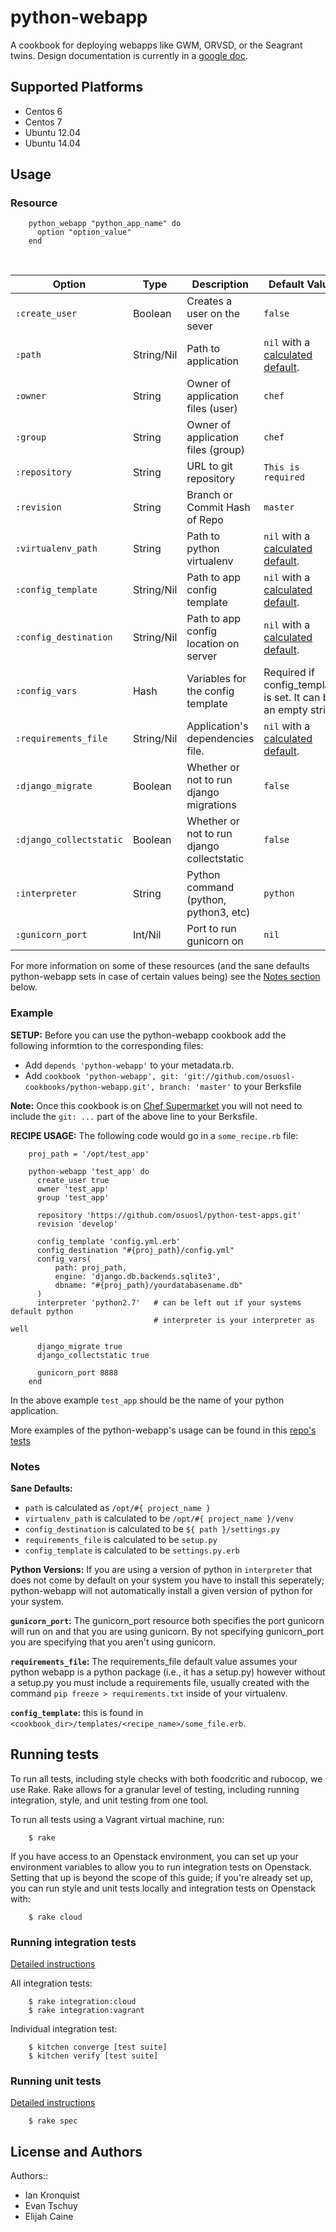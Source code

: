 # python-webapp

A cookbook for deploying webapps like GWM, ORVSD, or the Seagrant twins.
Design documentation is currently in a
[google doc](https://docs.google.com/a/osuosl.org/document/d/1CsCxTWM7fc0iXT8Lu4BnRJWtYLuwI6a-LFfEa5_BJ2w/edit).

## Supported Platforms

* Centos 6
* Centos 7
* Ubuntu 12.04
* Ubuntu 14.04

## Usage

### Resource

```
    python_webapp "python_app_name" do
      option "option_value"
    end
```

<br />

Option                  | Type      | Description                                   | Default Value
----------------------- | --------- | --------------------------------------------- | -------------
`:create_user`          | Boolean   | Creates a user on the sever                   | `false`
`:path`                 | String/Nil| Path to application                           | `nil` with a [calculated default](#notes).
`:owner`                | String    | Owner of application files (user)             | `chef`
`:group`                | String    | Owner of application files (group)            | `chef`
`:repository`           | String    | URL to git repository                         | `This is required`
`:revision`             | String    | Branch or Commit Hash of Repo                 | `master`
`:virtualenv_path`      | String    | Path to python virtualenv                     | `nil` with a [calculated default](#notes).
`:config_template`      | String/Nil| Path to app config template                   | `nil` with a [calculated default](#notes).
`:config_destination`   | String/Nil| Path to app config location on server         | `nil` with a [calculated default](#notes).
`:config_vars`          | Hash      | Variables for the config template             | Required if config_template is set. It can be an empty string
`:requirements_file`    | String/Nil| Application's dependencies file.              | `nil` with a [calculated default](#notes).
`:django_migrate`       | Boolean   | Whether or not to run django migrations       | `false`
`:django_collectstatic` | Boolean   | Whether or not to run django collectstatic    | `false`
`:interpreter`          | String    | Python command (python, python3, etc)         | `python`
`:gunicorn_port`        | Int/Nil   | Port to run gunicorn on                       | `nil`

For more information on some of these resources (and the sane defaults
python-webapp sets in case of certain values being) see the [Notes
section](#notes) below.

### Example

**SETUP:** Before you can use the python-webapp cookbook add the following
informtion to the corresponding files:

* Add `depends 'python-webapp'` to your metadata.rb.
* Add `cookbook 'python-webapp', git:
  'git://github.com/osuosl-cookbooks/python-webapp.git', branch: 'master'` to your
  Berksfile

**Note:** Once this cookbook is on [Chef
Supermarket](https://supermarket.chef.io/cookbooks?utf8=%E2%9C%93&q=python-webapp)
you will not need to include the `git: ...` part of the above line to your
Berksfile.

**RECIPE USAGE:** The following code would go in a `some_recipe.rb` file:

```
    proj_path = '/opt/test_app'

    python-webapp 'test_app' do
      create_user true
      owner 'test_app'
      group 'test_app'

      repository 'https://github.com/osuosl/python-test-apps.git'
      revision 'develop'

      config_template 'config.yml.erb'
      config_destination "#{proj_path}/config.yml"
      config_vars(
          path: proj_path,
          engine: 'django.db.backends.sqlite3',
          dbname: "#{proj_path}/yourdatabasename.db"
      )
      interpreter 'python2.7'   # can be left out if your systems default python
                                # interpreter is your interpreter as well

      django_migrate true
      django_collectstatic true

      gunicorn_port 8888
    end
```

In the above example `test_app` should be the name of your python application.

More examples of the python-webapp's usage can be found in this
[repo's tests](https://github.com/osuosl-cookbooks/python-webapp/tree/master/test/cookbooks/python-webapp-test)

### Notes

**Sane Defaults:**
* `path` is calculated as `/opt/#{ project_name }`
* `virtualenv_path` is calculated to be `/opt/#{ project_name }/venv`
* `config_destination` is calculated to be `${ path }/settings.py`
* `requirements_file` is calculated to be `setup.py`
* `config_template` is calculated to be `settings.py.erb`

**Python Versions:** If you are using a version of python in `interpreter` that
does not come by default on your system you have to install this seperately;
python-webapp will not automatically install a given version of python for your
system.

**`gunicorn_port`:** The gunicorn_port resource both specifies the port gunicorn
will run on and that you are using gunicorn. By not specifying gunicorn_port
you are specifying that you aren't using gunicorn.

**`requirements_file`:** The requirements_file default value assumes your python
webapp is a python package (i.e., it has a setup.py) however without a setup.py
you must include a requirements file, usually created with the command `pip
freeze > requirements.txt` inside of your virtualenv.

**`config_template`:** this is found in
`<cookbook_dir>/templates/<recipe_name>/some_file.erb`.

## Running tests

To run all tests, including style checks with both foodcritic and rubocop,
we use Rake. Rake allows for a granular level of testing, including running
integration, style, and unit testing from one tool.

To run all tests using a Vagrant virtual machine, run:
```
    $ rake
```

If you have access to an Openstack environment, you can set up your environment
variables to allow you to run integration tests on Openstack. Setting that up
is beyond the scope of this guide; if you're already set up, you can run style
and unit tests locally and integration tests on Openstack with:

```
    $ rake cloud
```


### Running integration tests

[Detailed instructions](https://github.com/osuosl-cookbooks/python-webapp/wiki/Development-Workflow#using-your-virtual-machine)

All integration tests:

```
    $ rake integration:cloud
    $ rake integration:vagrant
```

Individual integration test:

```
    $ kitchen converge [test suite]
    $ kitchen verify [test suite]
```

### Running unit tests

[Detailed instructions](https://github.com/osuosl-cookbooks/python-webapp/wiki/Development-Workflow#writing-a-chefspec-unit-test)

```
    $ rake spec
```


## License and Authors

Authors::

* Ian Kronquist
* Evan Tschuy
* Elijah Caine
